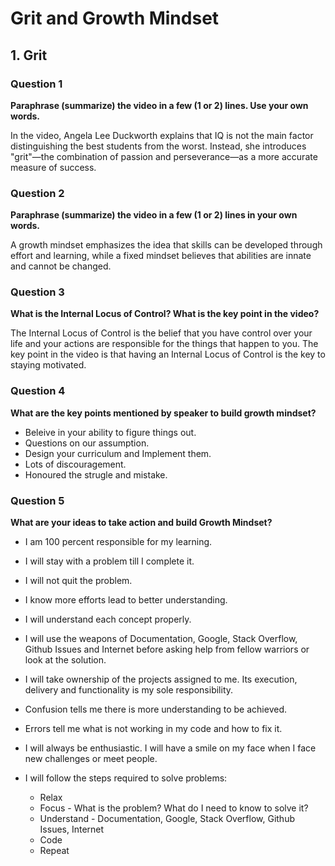 # Grit and Growth Mindset

## 1. Grit

### Question 1 
**Paraphrase (summarize) the video in a few (1 or 2) lines. Use your own words.**

In the video, Angela Lee Duckworth explains that IQ is not the main factor distinguishing the best students from the worst. Instead, she introduces "grit"—the combination of passion and perseverance—as a more accurate measure of success.

### Question 2
**Paraphrase (summarize) the video in a few (1 or 2) lines in your own words.**

A growth mindset emphasizes the idea that skills can be developed through effort and learning, while a fixed mindset believes that abilities are innate and cannot be changed.

### Question 3
**What is the Internal Locus of Control? What is the key point in the video?**

The Internal Locus of Control is the belief that you have control over your life and your actions are responsible for the things that happen to you. The key point in the video is that having an Internal Locus of Control is the key to staying motivated.


### Question 4
**What are the key points mentioned by speaker to build growth mindset?**

- Beleive in your ability to figure things out.
- Questions on our assumption.
- Design your curriculum and Implement them.
- Lots of discouragement.
- Honoured the strugle and mistake.

### Question 5
**What are your ideas to take action and build Growth Mindset?**

- I am 100 percent responsible for my learning.
- I will stay with a problem till I complete it. 
- I will not quit the problem.
- I know more efforts lead to better understanding.
- I will understand each concept properly.
- I will use the weapons of Documentation, Google, Stack Overflow, Github Issues and Internet before asking help from fellow warriors or look at the solution.
- I will take ownership of the projects assigned to me. Its execution, delivery and functionality is my sole responsibility.

- Confusion tells me there is more understanding to be achieved.
- Errors tell me what is not working in my code and how to fix it.
- I will always be enthusiastic. I will have a smile on my face when I face new challenges or meet people.

- I will follow the steps required to solve problems:
    -  Relax
    - Focus - What is the problem? What do I need to know to solve it?
    - Understand - Documentation, Google, Stack Overflow, Github Issues, Internet
    - Code
    - Repeat